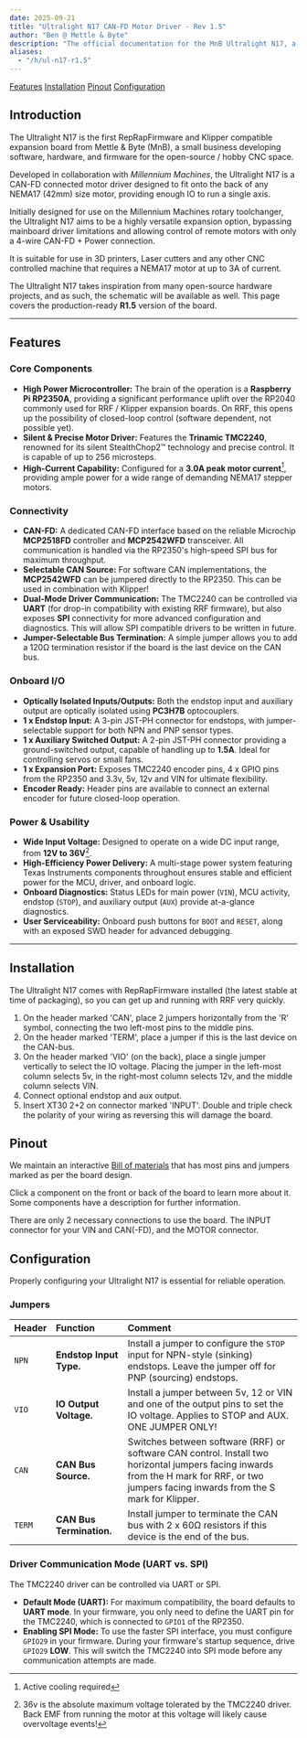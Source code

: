 ```yaml
---
date: 2025-09-21
title: "Ultralight N17 CAN-FD Motor Driver - Rev 1.5"
author: "Ben @ Mettle & Byte"
description: "The official documentation for the MnB Ultralight N17, a high-performance CAN-FD stepper motor driver for modern 3D motion systems."
aliases:
  - "/h/ul-n17-r1.5"
---
```



[Features](#features) [Installation](#installation) [Pinout](#pinout) [Configuration](#configuration) 

## Introduction

The Ultralight N17 is the first RepRapFirmware and Klipper compatible expansion board from Mettle & Byte (MnB), a small business developing software, hardware, and firmware for the open-source / hobby CNC space.

Developed in collaboration with *Millennium Machines*, the Ultralight N17 is a CAN-FD connected motor driver designed to fit onto the back of any NEMA17 (42mm) size motor, providing enough IO to run a single axis.

Initially designed for use on the Millennium Machines rotary toolchanger, the Ultralight N17 aims to be a highly versatile expansion option, bypassing mainboard driver limitations and allowing control of remote motors with only a 4-wire CAN-FD + Power connection.

It is suitable for use in 3D printers, Laser cutters and any other CNC controlled machine that requires a NEMA17 motor at up to 3A of current.

The Ultralight N17 takes inspiration from many open-source hardware projects, and as such, the schematic will be available as well. This page covers the production-ready **R1.5** version of the board.

---

## Features

### Core Components

* **High Power Microcontroller:** The brain of the operation is a **Raspberry Pi RP2350A**, providing a significant performance uplift over the RP2040 commonly used for RRF / Klipper expansion boards. On RRF, this opens up the possibility of closed-loop control (software dependent, not possible yet).
* **Silent & Precise Motor Driver:** Features the **Trinamic TMC2240**, renowned for its silent StealthChop2™ technology and precise control. It is capable of up to 256 microsteps.
* **High-Current Capability:** Configured for a **3.0A peak motor current**[^1], providing ample power for a wide range of demanding NEMA17 stepper motors.

[^1]: Active cooling required

### Connectivity

* **CAN-FD:** A dedicated CAN-FD interface based on the reliable Microchip **MCP2518FD** controller and **MCP2542WFD** transceiver. All communication is handled via the RP2350's high-speed SPI bus for maximum throughput.
* **Selectable CAN Source:** For software CAN implementations, the **MCP2542WFD** can be jumpered directly to the RP2350. This can be used in combination with Klipper!
* **Dual-Mode Driver Communication:** The TMC2240 can be controlled via **UART** (for drop-in compatibility with existing RRF firmware), but also exposes **SPI** connectivity for more advanced configuration and diagnostics. This will allow SPI compatible drivers to be written in future.
* **Jumper-Selectable Bus Termination:** A simple jumper allows you to add a 120Ω termination resistor if the board is the last device on the CAN bus.

### Onboard I/O

* **Optically Isolated Inputs/Outputs:** Both the endstop input and auxiliary output are optically isolated using **PC3H7B** optocouplers.
* **1 x Endstop Input:** A 3-pin JST-PH connector for endstops, with jumper-selectable support for both NPN and PNP sensor types.
* **1 x Auxiliary Switched Output:** A 2-pin JST-PH connector providing a ground-switched output, capable of handling up to **1.5A**. Ideal for controlling servos or small fans.
* **1 x Expansion Port:** Exposes TMC2240 encoder pins, 4 x GPIO pins from the RP2350 and 3.3v, 5v, 12v and VIN for ultimate flexibility.
* **Encoder Ready:** Header pins are available to connect an external encoder for future closed-loop operation.

### Power & Usability

* **Wide Input Voltage:** Designed to operate on a wide DC input range, from **12V to 36V**[^2].
* **High-Efficiency Power Delivery:** A multi-stage power system featuring Texas Instruments components throughout ensures stable and efficient power for the MCU, driver, and onboard logic.
* **Onboard Diagnostics:** Status LEDs for main power (`VIN`), MCU activity, endstop (`STOP`), and auxiliary output (`AUX`) provide at-a-glance diagnostics.
* **User Serviceability:** Onboard push buttons for `BOOT` and `RESET`, along with an exposed SWD header for advanced debugging.

[^2]: 36v is the absolute maximum voltage tolerated by the TMC2240 driver. Back EMF from running the motor at this voltage will likely cause overvoltage events!
---

## Installation
The Ultralight N17 comes with RepRapFirmware installed (the latest stable at time of packaging), so you can get up and running with RRF very quickly.

1. On the header marked 'CAN', place 2 jumpers horizontally from the 'R' symbol, connecting the two left-most pins to the middle pins.
2. On the header marked 'TERM', place a jumper if this is the last device on the CAN-bus.
3. On the header marked 'VIO' (on the back), place a single jumper vertically to select the IO voltage. Placing the jumper in the left-most column selects 5v, in the right-most column selects 12v, and the middle column selects VIN.
4. Connect optional endstop and aux output.
5. Insert XT30 2+2 on connector marked 'INPUT'. Double and triple check the polarity of your wiring as reversing this will damage the board.

## Pinout
We maintain an interactive [Bill of materials](bom/bom.html) that has most pins and jumpers marked as per the board design. 

Click a component on the front or back of the board to learn more about it. Some components have a description for further information.

There are only 2 necessary connections to use the board. The INPUT connector for your VIN and CAN(-FD), and the MOTOR connector.

## Configuration

Properly configuring your Ultralight N17 is essential for reliable operation.

### Jumpers

| Header | Function                   | Comment                                                                                                                                                                                    |
| :----- | :------------------------  | :--------------------                                                                                                                                                                                            |
| `NPN`  | **Endstop Input Type.**    | Install a jumper to configure the `STOP` input for NPN-style (sinking) endstops. Leave the jumper off for PNP (sourcing) endstops.                                                         |
| `VIO`  | **IO Output Voltage.**     | Install a jumper between 5v, 12 or VIN and one of the output pins to set the IO voltage. Applies to STOP and AUX. ONE JUMPER ONLY!                                                         |
| `CAN`  | **CAN Bus Source.**        | Switches between software (RRF) or software CAN control. Install two horizontal jumpers facing inwards from the H mark for RRF, or two jumpers facing inwards from the S mark for Klipper. |
| `TERM` | **CAN Bus Termination.**   | Install jumper to terminate the CAN bus with 2 x 60Ω resistors if this device is the end of the bus.                                                                                       |

### Driver Communication Mode (UART vs. SPI)

The TMC2240 driver can be controlled via UART or SPI.

*   **Default Mode (UART):** For maximum compatibility, the board defaults to **UART mode**. In your firmware, you only need to define the UART pin for the TMC2240, which is connected to `GPIO1` of the RP2350.
*   **Enabling SPI Mode:** To use the faster SPI interface, you must configure `GPIO29` in your firmware. During your firmware's startup sequence, drive `GPIO29` **LOW**. This will switch the TMC2240 into SPI mode before any communication attempts are made.

<!--
## Issues
(You can fill this section in with any known issues or errata for the R1.5 board)
-->

<!--
## Motivations
(You can fill this section in with the story behind the project)
-->

<!--
## Thanks
(You can fill this section in to thank collaborators)
-->